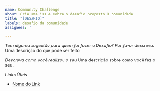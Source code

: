 ```yaml
---
name: Community Challenge
about: Crie uma issue sobre o desafio proposto à comunidade
title: "[DESAFIO]"
labels: desafio da comunidade
assignees: ''

---
```


*Tem alguma sugestão para quem for fazer o Desafio? Por favor descreva.*
Uma descrição do que pode ser feito.

*Descreva como você realizou o seu*
Uma descrição sobre como você fez o seu.

*Links Úteis*
- [Nome do Link](URL)

